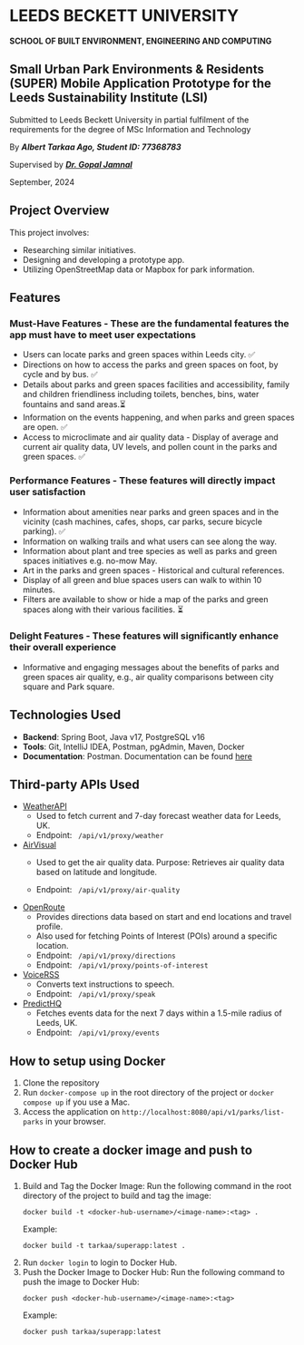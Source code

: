 # LEEDS BECKETT UNIVERSITY
**SCHOOL OF BUILT ENVIRONMENT, ENGINEERING AND COMPUTING**


## Small Urban Park Environments &amp; Residents (SUPER) Mobile Application Prototype for the Leeds Sustainability Institute (LSI)

Submitted to Leeds Beckett University in partial fulfilment of the requirements for the degree of MSc Information and Technology

By ***Albert Tarkaa Ago, Student ID: 77368783***

Supervised by ***[Dr. Gopal Jamnal](https://www.leedsbeckett.ac.uk/staff/dr-gopal-jamnal)***

September, 2024


## Project Overview

This project involves:
- Researching similar initiatives.
- Designing and developing a prototype app.
- Utilizing OpenStreetMap data or Mapbox for park information.

## Features

### Must-Have Features - These are the fundamental features the app must have to meet user expectations

- Users can locate parks and green spaces within Leeds city. &#9989;
- Directions on how to access the parks and green spaces on foot, by cycle and by bus. &#9989;
- Details about parks and green spaces facilities and accessibility, family and children friendliness including toilets, benches, bins, water fountains and sand areas.&#9203;
- Information on the events happening, and when parks and green spaces are open. &#9989;
- Access to microclimate and air quality data - Display of average and current air quality data, UV levels, and pollen count in the parks and green spaces. &#9989;

### Performance Features - These features will directly impact user satisfaction

- Information about amenities near parks and green spaces and in the vicinity (cash machines, cafes, shops, car 
  parks, secure bicycle parking). &#9989;
- Information on walking trails and what users can see along the way.
- Information about plant and tree species as well as parks and green spaces initiatives e.g. no-mow May.
- Art in the parks and green spaces - Historical and cultural references.
- Display of all green and blue spaces users can walk to within 10 minutes.
- Filters are available to show or hide a map of the parks and green spaces along with their various facilities. &#9203;

### Delight Features - These features will significantly enhance their overall experience

- Informative and engaging messages about the benefits of parks and green spaces air quality, e.g., air quality comparisons between city square and Park square.

## Technologies Used
- **Backend**: Spring Boot, Java v17, PostgreSQL v16
- **Tools**: Git, IntelliJ IDEA, Postman, pgAdmin, Maven, Docker
- **Documentation**: Postman. Documentation can be found [here](https://documenter.getpostman.com/view/32686033/2sA3s7kpho)

## Third-party APIs Used
- [WeatherAPI](https://https://www.weatherapi.com)
    - Used to fetch current and 7-day forecast weather data for Leeds, UK.
    - Endpoint: ``` 
                    /api/v1/proxy/weather
                 ```
- [AirVisual](https://www.iqair.com)
  - Used to get the air quality data.
    Purpose: Retrieves air quality data based on latitude and longitude.
    
  - Endpoint: ``` 
                  /api/v1/proxy/air-quality
               ``` 
- [OpenRoute](https://openrouteservice.org)
    - Provides directions data based on start and end locations and travel profile.
    - Also used for fetching Points of Interest (POIs) around a specific location.
    - Endpoint: ``` 
                    /api/v1/proxy/directions
                 ```
    - Endpoint: ``` 
                    /api/v1/proxy/points-of-interest
                 ```
- [VoiceRSS](http://www.voicerss.org)
    - Converts text instructions to speech.
    - Endpoint: ``` 
                    /api/v1/proxy/speak
                 ```
- [PredictHQ](https://www.predicthq.com)
    - Fetches events data for the next 7 days within a 1.5-mile radius of Leeds, UK.
    - Endpoint: ``` 
                    /api/v1/proxy/events
                 ```



## How to setup using Docker
1. Clone the repository
2. Run `docker-compose up` in the root directory of the project or `docker compose up` if you use a Mac.
3. Access the application on `http://localhost:8080/api/v1/parks/list-parks` in your browser.

## How to create a docker image and push to Docker Hub
1. Build and Tag the Docker Image: Run the following command in the root directory of the project to build and tag the image:
    ```shell
   docker build -t <docker-hub-username>/<image-name>:<tag> .
    ```
    Example:
    ```shell
   docker build -t tarkaa/superapp:latest .
    ```
2. Run `docker login` to login to Docker Hub.
3. Push the Docker Image to Docker Hub: Run the following command to push the image to Docker Hub:
    ```shell
   docker push <docker-hub-username>/<image-name>:<tag>
    ```
    Example:
    ```shell
   docker push tarkaa/superapp:latest
    ```
